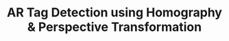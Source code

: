 <div align="center">
<h1>AR Tag Detection using Homography & Perspective Transformation</h1>
</div>




